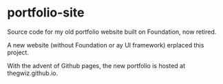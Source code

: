 portfolio-site
==============

Source code for my old portfolio website built on Foundation, now retired.

A new website (without Foundation or ay UI framework) erplaced this project.

With the advent of Github pages, the new portfolio is hosted at thegwiz.github.io.
